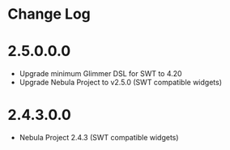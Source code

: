 # Change Log

# 2.5.0.0.0

- Upgrade minimum Glimmer DSL for SWT to 4.20
- Upgrade Nebula Project to v2.5.0 (SWT compatible widgets)

# 2.4.3.0.0

- Nebula Project 2.4.3 (SWT compatible widgets)
